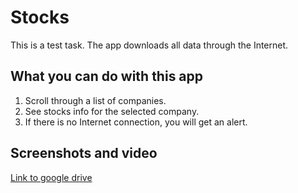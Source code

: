 # Stocks
This is a test task. The app downloads all data through the Internet.

## What you can do with this app

1. Scroll through a list of companies.
2. See stocks info for the selected company.
3. If there is no Internet connection, you will get an alert.

## Screenshots and video

[Link to google drive](https://drive.google.com/drive/folders/1ejeVsr9mzc0kd3vA9i_RFWcmyLynFErv?usp=sharing)
